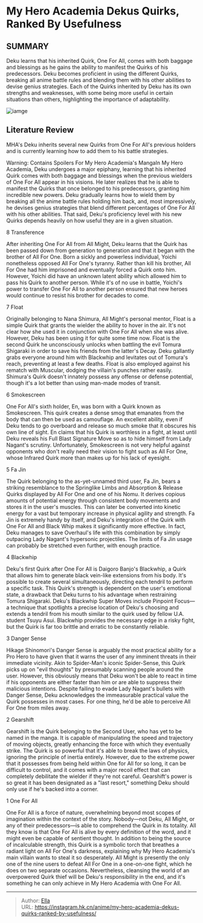 # My Hero Academia Dekus Quirks, Ranked By Usefulness


## SUMMARY 


 Deku learns that his inherited Quirk, One For All, comes with both baggage and blessings as he gains the ability to manifest the Quirks of his predecessors. 
 Deku becomes proficient in using the different Quirks, breaking all anime battle rules and blending them with his other abilities to devise genius strategies. 
 Each of the Quirks inherited by Deku has its own strengths and weaknesses, with some being more useful in certain situations than others, highlighting the importance of adaptability. 

![iamge](https://static1.srcdn.com/wordpress/wp-content/uploads/2023/08/deku-looks-cool-in-my-hero-academia.jpg)

## Literature Review

MHA&#39;s Deku inherits several new Quirks from One For All&#39;s previous holders and is currently learning how to add them to his battle strategies.




Warning: Contains Spoilers For My Hero Academia&#39;s MangaIn My Hero Academia, Deku undergoes a major epiphany, learning that his inherited Quirk comes with both baggage and blessings when the previous wielders of One For All appear in his visions. He later realizes that he is able to manifest the Quirks that once belonged to his predecessors, granting him incredible new powers.
Deku gradually learns how to wield them by breaking all the anime battle rules holding him back, and, most impressively, he devises genius strategies that blend different percentages of One For All with his other abilities. That said, Deku&#39;s proficiency level with his new Quirks depends heavily on how useful they are in a given situation.









 








 8  Transference 
        

After inheriting One For All from All Might, Deku learns that the Quirk has been passed down from generation to generation and that it began with the brother of All For One. Born a sickly and powerless individual, Yoichi nonetheless opposed All For One&#39;s tyranny. Rather than kill his brother, All For One had him imprisoned and eventually forced a Quirk onto him. However, Yoichi did have an unknown latent ability which allowed him to pass his Quirk to another person. While it&#39;s of no use in battle, Yoichi&#39;s power to transfer One For All to another person ensured that new heroes would continue to resist his brother for decades to come.





 7  Float 
        

Originally belonging to Nana Shimura, All Might&#39;s personal mentor, Float is a simple Quirk that grants the wielder the ability to hover in the air. It&#39;s not clear how she used it in conjunction with One For All when she was alive. However, Deku has been using it for quite some time now. Float is the second Quirk he unconsciously unlocks when battling the evil Tomura Shigaraki in order to save his friends from the latter&#39;s Decay. Deku gallantly grabs everyone around him with Blackwhip and levitates out of Tomura&#39;s reach, preventing at least a few deaths. Float is also employed against his rematch with Muscular, dodging the villain&#39;s punches rather easily. Shimura&#39;s Quirk doesn&#39;t innately possess any offense or defense potential, though it&#39;s a lot better than using man-made modes of transit.





 6  Smokescreen 
        

One For All&#39;s sixth holder, En, was born with a Quirk known as Smokescreen. This quirk creates a dense smog that emanates from the body that can then be used as camouflage. An excellent ability, even if Deku tends to go overboard and release so much smoke that it obscures his own line of sight. En claims that his Quirk is worthless in a fight, at least until Deku reveals his Full Blast Signature Move so as to hide himself from Lady Nagant&#39;s scrutiny. Unfortunately, Smokescreen is not very helpful against opponents who don&#39;t really need their vision to fight such as All For One, whose Infrared Quirk more than makes up for his lack of eyesight.





 5  Fa Jin 
        

The Quirk belonging to the as-yet-unnamed third user, Fa Jin, bears a striking resemblance to the Springlike Limbs and Absorption &amp; Release Quirks displayed by All For One and one of his Nomu. It derives copious amounts of potential energy through consistent body movements and stores it in the user&#39;s muscles. This can later be converted into kinetic energy for a vast but temporary increase in physical agility and strength. Fa Jin is extremely handy by itself, and Deku&#39;s integration of the Quirk with One For All and Black Whip makes it significantly more effective. In fact, Deku manages to save Overhaul&#39;s life with this combination by simply outpacing Lady Nagant&#39;s hypersonic projectiles. The limits of Fa Jin usage can probably be stretched even further, with enough practice.





 4  Blackwhip 
        

Deku&#39;s first Quirk after One For All is Daigoro Banjo&#39;s Blackwhip, a Quirk that allows him to generate black vein-like extensions from his body. It&#39;s possible to create several simultaneously, directing each tendril to perform a specific task. This Quirk&#39;s strength is dependent on the user&#39;s emotional state, a drawback that Deku turns to his advantage when restraining Tomura Shigaraki. Deku&#39;s Blackwhip Super Moves include Pinpoint Focus—a technique that spotlights a precise location of Deku&#39;s choosing and extends a tendril from his mouth similar to the quirk used by fellow U.A. student Tsuyu Asui. Blackwhip provides the necessary edge in a risky fight, but the Quirk is far too brittle and erratic to be constantly reliable.





 3  Danger Sense 
        

Hikage Shinomori&#39;s Danger Sense is arguably the most practical ability for a Pro Hero to have given that it warns the user of any imminent threats in their immediate vicinity. Akin to Spider-Man&#39;s iconic Spider-Sense, this Quirk picks up on &#34;evil thoughts&#34; by presumably scanning people around the user. However, this obviously means that Deku won&#39;t be able to react in time if his opponents are either faster than him or are able to suppress their malicious intentions. Despite failing to evade Lady Nagant&#39;s bullets with Danger Sense, Deku acknowledges the immeasurable practical value the Quirk possesses in most cases. For one thing, he&#39;d be able to perceive All For One from miles away.





 2  Gearshift 
        

Gearshift is the Quirk belonging to the Second User, who has yet to be named in the manga. It is capable of manipulating the speed and trajectory of moving objects, greatly enhancing the force with which they eventually strike. The Quirk is so powerful that it&#39;s able to break the laws of physics, ignoring the principle of inertia entirely. However, due to the extreme power that it possesses from being held within One for All for so long, it can be difficult to control, and it comes with a major recoil effect that can completely debilitate the wielder if they&#39;re not careful. Gearshift&#39;s power is so great it has been designated as a &#34;last resort,&#34; something Deku should only use if he&#39;s backed into a corner.





 1  One For All 
        

One For All is a force of nature, overwhelming beyond most scopes of imagination within the context of the story. Nobody—not Deku, All Might, or any of their predecessors—is able to comprehend the Quirk in its totality. All they know is that One For All is alive by every definition of the word, and it might even be capable of sentient thought.
In addition to being the source of incalculable strength, this Quirk is a symbolic torch that breathes a radiant light on All For One&#39;s darkness, explaining why My Hero Academia&#39;s main villain wants to steal it so desperately. All Might is presently the only one of the nine users to defeat All For One in a one-on-one fight, which he does on two separate occasions. Nevertheless, cleansing the world of an overpowered Quirk thief will be Deku&#39;s responsibility in the end, and it&#39;s something he can only achieve in My Hero Academia with One For All.

---

> Author: [Ella](https://instagram.hk.cn/)  
> URL: https://instagram.hk.cn/anime/my-hero-academia-dekus-quirks-ranked-by-usefulness/  

